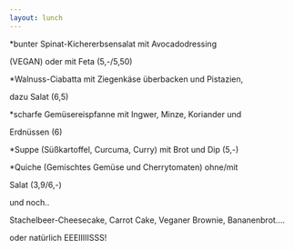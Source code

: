 ```yaml
---
layout: lunch
---
```



\*bunter Spinat-Kichererbsensalat mit Avocadodressing

(VEGAN) oder mit Feta (5,-/5,50)

\*Walnuss-Ciabatta mit Ziegenk&auml;se &uuml;berbacken und Pistazien,

dazu Salat (6,5)

\*scharfe Gem&uuml;sereispfanne mit Ingwer, Minze, Koriander und

Erdn&uuml;ssen (6)

\*Suppe (S&uuml;&szlig;kartoffel, Curcuma, Curry) mit Brot und Dip (5,-)

\*Quiche (Gemischtes Gem&uuml;se und Cherrytomaten) ohne/mit

Salat (3,9/6,-)

und noch..

Stachelbeer-Cheesecake, Carrot Cake, Veganer Brownie, Bananenbrot....

oder nat&uuml;rlich EEEIIIIISSS!